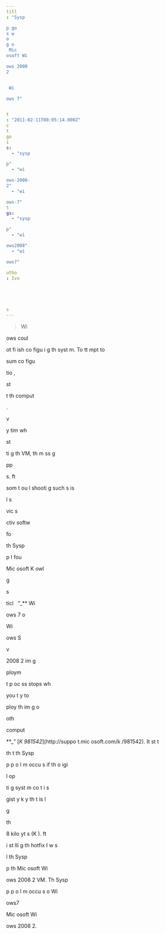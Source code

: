 ```yaml
---
titl
: "Sysp

p go
s w
o
g o
 Mic
osoft Wi

ows 2008 
2 


 Wi

ows 7"


t
: "2011-02-11T08:05:14.000Z"
c
t
go
i
s: 
  - "sysp

p"
  - "wi

ows-2008-
2"
  - "wi

ows-7"
t
gs: 
  - "sysp

p"
  - "wi

ows2008"
  - "wi

ows7"

utho
: Ivo 





s
---
```


> Wi

ows coul
 
ot fi
ish co
figu
i
g th
 syst
m. To 
tt
mpt to 

sum
 co
figu

tio
, 

st

t th
 comput

.


v

y tim
 wh

 

st

ti
g th
 VM, th
 m
ss
g
 
pp


s. 
ft

 som
 t
ou
l
shooti
g such 
s 
is

l
 s

vic
s 


 
ctiv
 softw


 

fo

 th
 Sysp

p I fou

 Mic
osoft K
owl

g


s
 

ticl
  “_**
 Wi

ows 7 o
 
 Wi

ows S

v

 2008 
2 im
g
 

ploym

t p
oc
ss stops wh

 you t
y to 

ploy th
 im
g
 o
 

oth

 comput

**_” [_K
981542_](http://suppo
t.mic
osoft.com/k
/981542). It st
t

 th
t th
 Sysp

p p
o
l
m occu
s if th
 o
igi

l op


ti
g syst
m co
t
i
s 
 

gist
y k
y th
t is l

g

 th

 8 kilo
yt
s (K
). 
ft

 i
st
lli
g th
 hotfix I w
s 

l
 th
 Sysp

p th
 Mic
osoft Wi

ows 2008 
2 VM. Th
 Sysp

p p
o
l
m occu
s o
 Wi

ows7 


 Mic
osoft Wi

ows 2008 
2.






